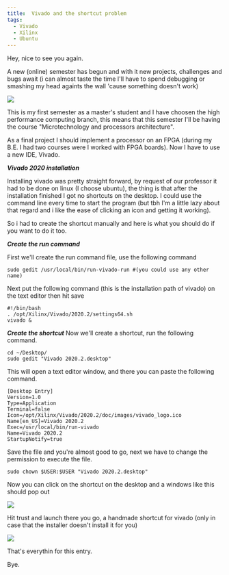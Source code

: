 ```yaml
---
title:  Vivado and the shortcut problem
tags:
  - Vivado
  - Xilinx
  - Ubuntu
---
```

Hey, nice to see you again.

A new (online) semester has begun and with it new projects, challenges and bugs await (i can almost taste the time I'll have to spend debugging or smashing my head againts the wall 'cause something doesn't work)
<p class="aligncenter">
    <img src="{{site.baseurl}}/assets/bb.jpg"/>
</p>

This is my first semester as a master's student and I have choosen the high performance computing branch, this means that this semester I'll be having the course "Microtechnology and processors architecture".

As a final project I should implement a processor on an FPGA (during my B.E. I had two courses were I worked with FPGA boards). Now I have to use a new IDE, Vivado.

***Vivado 2020 installation***

Installing vivado was pretty straight forward, by request of our professor it had to be done on linux (I choose ubuntu), the thing is that after the installation finished I got no shortcuts on the desktop. I could use the command line every time to start the program (but tbh I'm a little lazy about that regard and i like the ease of clicking an icon and getting it working).

So i had to create the shortcut manually and here is what you should do if you want to do it too.

***Create the run command***

First we'll create the run command file, use the following command

```
sudo gedit /usr/local/bin/run-vivado-run #(you could use any other name)
```
Next put the following command (this is the installation path of vivado) on the text editor then hit save
```
#!/bin/bash
. /opt/Xilinx/Vivado/2020.2/settings64.sh
vivado &
```
***Create the shortcut***
Now we'll create a shortcut, run the following command.
```
cd ~/Desktop/
sudo gedit "Vivado 2020.2.desktop"
```
This will open a text editor window, and there you can paste the following command.
```
[Desktop Entry]
Version=1.0
Type=Application
Terminal=false
Icon=/opt/Xilinx/Vivado/2020.2/doc/images/vivado_logo.ico
Name[en_US]=Vivado 2020.2
Exec=/usr/local/bin/run-vivado
Name=Vivado 2020.2
StartupNotify=true
```

Save the file and you're almost good to go, next we have to change the permission to execute the file.
```
sudo chown $USER:$USER "Vivado 2020.2.desktop"
```

Now you can click on the shortcut on the desktop and a windows like this should pop out
<p class="aligncenter">
    <img src="{{site.baseurl}}/assets/ab.png"/>
</p>

Hit trust and launch there you go, a handmade shortcut for vivado (only in case that the installer doesn't install it for you)

<p class="aligncenter">
    <img src="{{site.baseurl}}/assets/ac.png"/>
</p>

That's everythin for this entry.

Bye.
